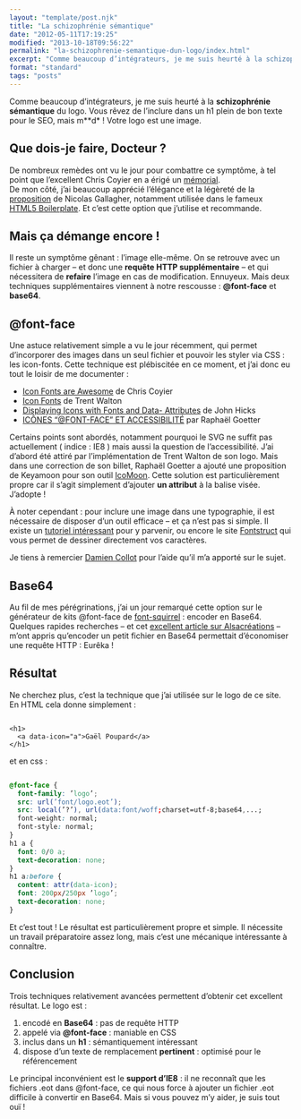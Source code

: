 ```yaml
---
layout: "template/post.njk"
title: "La schizophrénie sémantique"
date: "2012-05-11T17:19:25"
modified: "2013-10-18T09:56:22"
permalink: "la-schizophrenie-semantique-dun-logo/index.html"
excerpt: "Comme beaucoup d’intégrateurs, je me suis heurté à la schizophrénie sémantique du logo. Vous rêvez de l’inclure dans un h1 plein de bon texte pour le SEO, mais m**d* ! Votre logo est une image. Que dois-je faire, Docteur ? De nombreux remèdes ont vu le jour pour combattre ce symptôme, à tel point que […]"
format: "standard"
tags: "posts"
---
```

Comme beaucoup d’intégrateurs, je me suis heurté à la **schizophrénie sémantique** du logo. Vous rêvez de l’inclure dans un h1 plein de bon texte pour le SEO, mais m\*\*d\* ! Votre logo est une image.

## Que dois-je faire, Docteur ?

De nombreux remèdes ont vu le jour pour combattre ce symptôme, à tel point que l’excellent Chris Coyier en a érigé un [mémorial](https://css-tricks.com/examples/ImageReplacement/).  
De mon côté, j’ai beaucoup apprécié l’élégance et la légèreté de la [proposition](https://nicolasgallagher.com/another-css-image-replacement-technique/) de Nicolas Gallagher, notamment utilisée dans le fameux [HTML5 Boilerplate](https://html5boilerplate.com/). Et c’est cette option que j’utilise et recommande.

## Mais ça démange encore !

Il reste un symptôme gênant : l’image elle-même. On se retrouve avec un fichier à charger – et donc une **requête HTTP supplémentaire** – et qui nécessitera de **refaire** l’image en cas de modification. Ennuyeux. Mais deux techniques supplémentaires viennent à notre rescousse : **@font-face** et **base64**.

## @font-face

Une astuce relativement simple a vu le jour récemment, qui permet d’incorporer des images dans un seul fichier et pouvoir les styler via CSS : les icon-fonts. Cette technique est plébiscitée en ce moment, et j’ai donc eu tout le loisir de me documenter :

* [Icon Fonts are Awesome](https://css-tricks.com/examples/IconFont/) de Chris Coyier
* [Icon Fonts](https://trentwalton.com/2012/05/04/icon-fonts/) de Trent Walton
* [Displaying Icons with Fonts and Data- Attributes](https://24ways.org/2011/displaying-icons-with-fonts-and-data-attributes) de John Hicks
* [ICÔNES “@FONT-FACE” ET ACCESSIBILITÉ](https://blog.goetter.fr/post/18017100624/icones-font-face-et-accessibilite) par Raphaël Goetter

Certains points sont abordés, notamment pourquoi le SVG ne suffit pas actuellement ( indice : IE8 ) mais aussi la question de l’accessibilité. J’ai d’abord été attiré par l’implémentation de Trent Walton de son logo. Mais dans une correction de son billet, Raphaël Goetter a ajouté une proposition de Keyamoon pour son outil [IcoMoon](https://keyamoon.com/icomoon/#toHome). Cette solution est particulièrement propre car il s’agit simplement d’ajouter **un attribut** à la balise visée. J’adopte !

À noter cependant : pour inclure une image dans une typographie, il est nécessaire de disposer d’un outil efficace – et ça n’est pas si simple. Il existe un [tutoriel intéressant](https://www.webdesignerdepot.com/2012/01/how-to-make-your-own-icon-webfont/) pour y parvenir, ou encore le site [Fontstruct](https://fontstruct.com/) qui vous permet de dessiner directement vos caractères.  
  
Je tiens à remercier [Damien Collot](https://damien-collot.com/) pour l’aide qu’il m’a apporté sur le sujet.

## Base64

Au fil de mes pérégrinations, j’ai un jour remarqué cette option sur le générateur de kits @font-face de [font-squirrel](https://www.fontsquirrel.com/) : encoder en Base64. Quelques rapides recherches – et cet [excellent article sur Alsacréations](https://www.alsacreations.com/article/lire/1439-data-uri-schema.html) – m’ont appris qu’encoder un petit fichier en Base64 permettait d’économiser une requête HTTP : Eurêka !

## Résultat

Ne cherchez plus, c’est la technique que j’ai utilisée sur le logo de ce site. En HTML cela donne simplement :

```markup

<h1>
  <a data-icon="a">Gaël Poupard</a>
</h1>
```

et en css :

```css

@font-face {
  font-family: ’logo’;
  src: url(’font/logo.eot’);
  src: local(’?’), url(data:font/woff;charset=utf-8;base64,...;
  font-weight: normal;
  font-style: normal;
}
h1 a {
  font: 0/0 a;
  text-decoration: none;
}
h1 a:before {
  content: attr(data-icon);
  font: 200px/250px ’logo’;
  text-decoration: none;
}
```

Et c’est tout ! Le résultat est particulièrement propre et simple. Il nécessite un travail préparatoire assez long, mais c’est une mécanique intéressante à connaître.

## Conclusion

Trois techniques relativement avancées permettent d’obtenir cet excellent résultat. Le logo est :

1.  encodé en **Base64** : pas de requête HTTP
2.  appelé via **@font-face** : maniable en CSS
3.  inclus dans un **h1** : sémantiquement intéressant
4.  dispose d’un texte de remplacement **pertinent** : optimisé pour le référencement

Le principal inconvénient est le **support d’IE8** : il ne reconnaît que les fichiers .eot dans @font-face, ce qui nous force à ajouter un fichier .eot difficile à convertir en Base64. Mais si vous pouvez m’y aider, je suis tout ouï !
